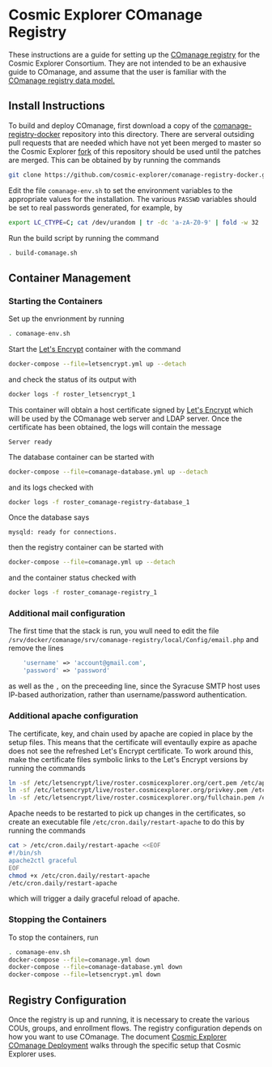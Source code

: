 # Cosmic Explorer COmanage Registry

These instructions are a guide for setting up the [COmanage
registry](https://spaces.at.internet2.edu/display/COmanage/) for the Cosmic
Explorer Consortium. They are not intended to be an exhausive guide to
COmanage, and assume that the user is familiar with the [COmanage registry
data model.](https://spaces.at.internet2.edu/display/COmanage/Registry+Data+Model)

## Install Instructions

To build and deploy COmanage, first download a copy of the
[comanage-registry-docker](https://github.com/Internet2/comanage-registry-docker/)
repository into this directory.  There are serveral outsiding pull requests
that are needed which have not yet been merged to master so the Cosmic Explorer
[fork](https://github.com/cosmic-explorer/comanage-registry-docker) of this
repository should be used until the patches are merged.  This can be obtained
by by running the commands
```sh
git clone https://github.com/cosmic-explorer/comanage-registry-docker.git
```

Edit the file `comanage-env.sh` to set the environment variables to the appropriate values for the installation. The various 
`PASSWD` variables should be set to real passwords generated, for example, by
```sh
export LC_CTYPE=C; cat /dev/urandom | tr -dc 'a-zA-Z0-9' | fold -w 32 | head -n 1
```

Run the build script by running the command
```sh
. build-comanage.sh
```

## Container Management

### Starting the Containers

Set up the envrionment by running
```sh
. comanage-env.sh
```

<!--
To start the containers, run
```sh
. comanage-env.sh
docker stack deploy --compose-file comanage-registry-stack.yml comanage-registry
```
Once the stack has been deployed, check the status of the [linuxserver/letsencrypt](https://hub.docker.com/r/linuxserver/letsencrypt/) container by running the command
```sh
docker service logs -f comanage-registry_letsencrypt
```
-->

Start the [Let's Encrypt](https://letsencrypt.org) container with the command
```sh
docker-compose --file=letsencrypt.yml up --detach
```
and check the status of its output with
```sh
docker logs -f roster_letsencrypt_1
```
This container will obtain a host certificate signed by [Let's
Encrypt](https://letsencrypt.org) which will be used by the COmanage web
server and LDAP server. Once the certificate has been obtained, the logs will
contain the message
```
Server ready
```
The database container can be started with
```sh
docker-compose --file=comanage-database.yml up --detach
```
and its logs checked with
```sh
docker logs -f roster_comanage-registry-database_1
```
Once the database says
```
mysqld: ready for connections.
```
then the registry container can be started with
```sh
docker-compose --file=comanage.yml up --detach
```
and the container status checked with
```sh
docker logs -f roster_comanage-registry_1
```

<!--
The registry and LDAP containers can then be started with the command
```sh
docker service scale comanage-registry_comanage-registry-ldap=1
docker service scale comanage-registry_comanage-registry=1
```
-->

### Additional mail configuration

The first time that the stack is run, you wull need to edit the file `/srv/docker/comanage/srv/comanage-registry/local/Config/email.php` and remove the lines
```php
    'username' => 'account@gmail.com',
    'password' => 'password'
```
as well as the `,` on the preceeding line, since the Syracuse SMTP host uses
IP-based authorization, rather than username/password authentication.

### Additional apache configuration
The certificate, key, and chain used by apache are copied in place by the setup files. This means that the certificate will eventaully expire as apache does not see the refreshed Let's Encrypt certificate. To work around this, make the certificate files symbolic links to the Let's Encrypt versions by running the commands
```sh
ln -sf /etc/letsencrypt/live/roster.cosmicexplorer.org/cert.pem /etc/apache2/cert.pem
ln -sf /etc/letsencrypt/live/roster.cosmicexplorer.org/privkey.pem /etc/apache2/privkey.pem
ln -sf /etc/letsencrypt/live/roster.cosmicexplorer.org/fullchain.pem /etc/apache2/ca-chain.pem
```
Apache needs to be restarted to pick up changes in the certificates, so create an executable file `/etc/cron.daily/restart-apache` to do this by running the commands
```sh
cat > /etc/cron.daily/restart-apache <<EOF
#!/bin/sh
apache2ctl graceful
EOF
chmod +x /etc/cron.daily/restart-apache
/etc/cron.daily/restart-apache
```
which will trigger a daily graceful reload of apache.

<!--
### Checking Container Status

You can check the status with
```sh
docker stack ps --no-trunc comanage-registry
```

### Stopping the Containers

To stop the containers, run
```sh
docker stack rm comanage-registry
```
-->

### Stopping the Containers

To stop the containers, run
```sh
. comanage-env.sh
docker-compose --file=comanage.yml down
docker-compose --file=comanage-database.yml down
docker-compose --file=letsencrypt.yml down
```

## Registry Configuration

Once the registry is up and running, it is necessary to create the various
COUs, groups, and enrollment flows. The registry configuration depends on how
you want to use COmanage. The document [Cosmic Explorer COmanage
Deployment](https://github.com/cosmic-explorer/ce-it-infrastructure/blob/master/roster/doc/README.md)
walks through the specific setup that Cosmic Explorer uses.
